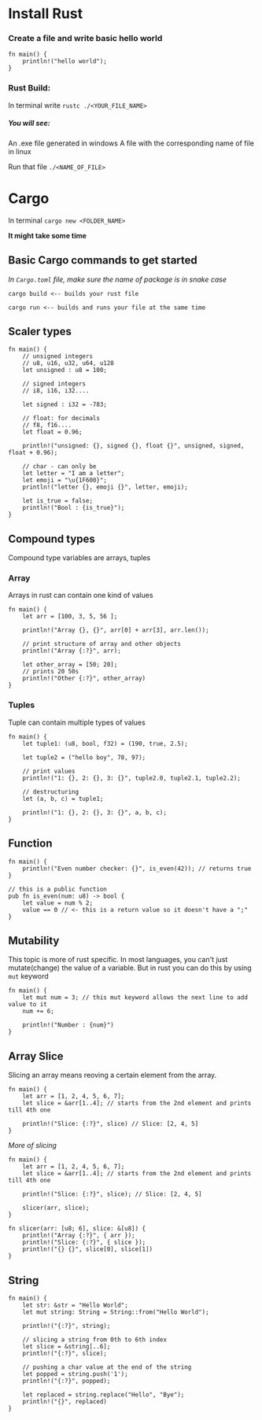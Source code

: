 # Install Rust

### Create a file and write basic hello world

```
fn main() {
    println!("hello world");
}
```

### Rust Build:

In terminal write
`rustc ./<YOUR_FILE_NAME>`

##### You will see:

An .exe file generated in windows
A file with the corresponding name of file in linux

Run that file
`./<NAME_OF_FILE>`

# Cargo

In terminal
`cargo new <FOLDER_NAME>`

**It might take some time**

## Basic Cargo commands to get started

_In `Cargo.toml` file, make sure the name of package is in snake case_

```
cargo build <-- builds your rust file

cargo run <-- builds and runs your file at the same time
```

## Scaler types

```
fn main() {
    // unsigned integers
    // u8, u16, u32, u64, u128
    let unsigned : u8 = 100;

    // signed integers
    // i8, i16, i32....

    let signed : i32 = -783;

    // float: for decimals
    // f8, f16....
    let float = 0.96;

    println!("unsigned: {}, signed {}, float {}", unsigned, signed, float + 0.96);

    // char - can only be
    let letter = "I am a letter";
    let emoji = "\u{1F600}";
    println!("letter {}, emoji {}", letter, emoji);

    let is_true = false;
    println!("Bool : {is_true}");
}
```

## Compound types

Compound type variables are arrays, tuples

### Array

Arrays in rust can contain one kind of values

```
fn main() {
    let arr = [100, 3, 5, 56 ];

    println!("Array {}, {}", arr[0] + arr[3], arr.len());

    // print structure of array and other objects
    println!("Array {:?}", arr);

    let other_array = [50; 20];
    // prints 20 50s
    println!("Other {:?}", other_array)
}
```

### Tuples

Tuple can contain multiple types of values

```
fn main() {
    let tuple1: (u8, bool, f32) = (190, true, 2.5);

    let tuple2 = ("hello boy", 78, 97);

    // print values
    println!("1: {}, 2: {}, 3: {}", tuple2.0, tuple2.1, tuple2.2);

    // destructuring
    let (a, b, c) = tuple1;

    println!("1: {}, 2: {}, 3: {}", a, b, c);
}

```

## Function

```
fn main() {
    println!("Even number checker: {}", is_even(42)); // returns true
}

// this is a public function
pub fn is_even(num: u8) -> bool {
    let value = num % 2;
    value == 0 // <- this is a return value so it doesn't have a ";"
}
```

## Mutability

This topic is more of rust specific. In most languages, you can't just mutate(change) the value of a variable. But in rust you can do this by using `mut` keyword

```
fn main() {
    let mut num = 3; // this mut keyword allows the next line to add value to it
    num += 6;

    println!("Number : {num}")
}
```

## Array Slice

Slicing an array means reoving a certain element from the array.

```
fn main() {
    let arr = [1, 2, 4, 5, 6, 7];
    let slice = &arr[1..4]; // starts from the 2nd element and prints till 4th one

    println!("Slice: {:?}", slice) // Slice: [2, 4, 5]
}
```

_More of slicing_

```
fn main() {
    let arr = [1, 2, 4, 5, 6, 7];
    let slice = &arr[1..4]; // starts from the 2nd element and prints till 4th one

    println!("Slice: {:?}", slice); // Slice: [2, 4, 5]

    slicer(arr, slice);
}

fn slicer(arr: [u8; 6], slice: &[u8]) {
    println!("Array {:?}", { arr });
    println!("Slice: {:?}", { slice });
    println!("{} {}", slice[0], slice[1])
}
```

## String

```
fn main() {
    let str: &str = "Hello World";
    let mut string: String = String::from("Hello World");

    println!("{:?}", string);

    // slicing a string from 0th to 6th index
    let slice = &string[..6];
    println!("{:?}", slice);

    // pushing a char value at the end of the string
    let popped = string.push('1');
    println!("{:?}", popped);

    let replaced = string.replace("Hello", "Bye");
    println!("{}", replaced)
}
```
